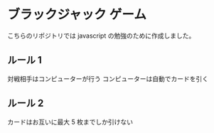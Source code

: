 # ブラックジャック ゲーム

こちらのリポジトリでは javascript の勉強のために作成しました。

## ルール 1

対戦相手はコンピューターが行う
コンピューターは自動でカードを引く

## ルール 2

カードはお互いに最大 5 枚までしか引けない
